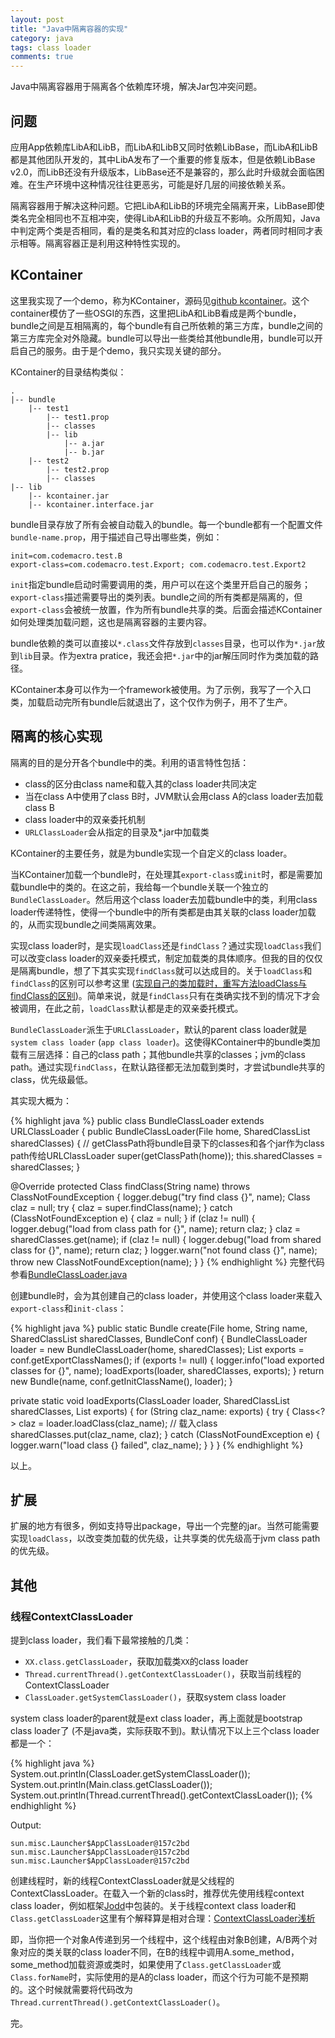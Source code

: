 ```yaml
---
layout: post
title: "Java中隔离容器的实现"
category: java
tags: class loader
comments: true
---
```


Java中隔离容器用于隔离各个依赖库环境，解决Jar包冲突问题。

## 问题

应用App依赖库LibA和LibB，而LibA和LibB又同时依赖LibBase，而LibA和LibB都是其他团队开发的，其中LibA发布了一个重要的修复版本，但是依赖LibBase v2.0，而LibB还没有升级版本，LibBase还不是兼容的，那么此时升级就会面临困难。在生产环境中这种情况往往更恶劣，可能是好几层的间接依赖关系。

隔离容器用于解决这种问题。它把LibA和LibB的环境完全隔离开来，LibBase即使类名完全相同也不互相冲突，使得LibA和LibB的升级互不影响。众所周知，Java中判定两个类是否相同，看的是类名和其对应的class loader，两者同时相同才表示相等。隔离容器正是利用这种特性实现的。

## KContainer

这里我实现了一个demo，称为KContainer，源码见[github kcontainer](https://github.com/kevinlynx/kcontainer)。这个container模仿了一些OSGI的东西，这里把LibA和LibB看成是两个bundle，bundle之间是互相隔离的，每个bundle有自己所依赖的第三方库，bundle之间的第三方库完全对外隐藏。bundle可以导出一些类给其他bundle用，bundle可以开启自己的服务。由于是个demo，我只实现关键的部分。

KContainer的目录结构类似：

```
.
|-- bundle
    |-- test1
        |-- test1.prop
        |-- classes
        |-- lib
            |-- a.jar
            |-- b.jar
    |-- test2
        |-- test2.prop
        |-- classes
|-- lib
    |-- kcontainer.jar
    |-- kcontainer.interface.jar
```

bundle目录存放了所有会被自动载入的bundle。每一个bundle都有一个配置文件`bundle-name.prop`，用于描述自己导出哪些类，例如：

```
init=com.codemacro.test.B
export-class=com.codemacro.test.Export; com.codemacro.test.Export2
```

`init`指定bundle启动时需要调用的类，用户可以在这个类里开启自己的服务；`export-class`描述需要导出的类列表。bundle之间的所有类都是隔离的，但`export-class`会被统一放置，作为所有bundle共享的类。后面会描述KContainer如何处理类加载问题，这也是隔离容器的主要内容。
<!-- more -->
bundle依赖的类可以直接以`*.class`文件存放到`classes`目录，也可以作为`*.jar`放到`lib`目录。作为extra pratice，我还会把`*.jar`中的jar解压同时作为类加载的路径。

KContainer本身可以作为一个framework被使用。为了示例，我写了一个入口类，加载启动完所有bundle后就退出了，这个仅作为例子，用不了生产。

## 隔离的核心实现

隔离的目的是分开各个bundle中的类。利用的语言特性包括：

* class的区分由class name和载入其的class loader共同决定
* 当在class A中使用了class B时，JVM默认会用class A的class loader去加载class B
* class loader中的双亲委托机制
* `URLClassLoader`会从指定的目录及*.jar中加载类

KContainer的主要任务，就是为bundle实现一个自定义的class loader。

当KContainer加载一个bundle时，在处理其`export-class`或`init`时，都是需要加载bundle中的类的。在这之前，我给每一个bundle关联一个独立的`BundleClassLoader`。然后用这个class loader去加载bundle中的类，利用class loader传递特性，使得一个bundle中的所有类都是由其关联的class loader加载的，从而实现bundle之间类隔离效果。

实现class loader时，是实现`loadClass`还是`findClass`？通过实现`loadClass`我们可以改变class loader的双亲委托模式，制定加载类的具体顺序。但我的目的仅仅是隔离bundle，想了下其实实现`findClass`就可以达成目的。关于`loadClass`和`findClass`的区别可以参考这里 ([实现自己的类加载时，重写方法loadClass与findClass的区别](http://blog.csdn.net/fenglibing/article/details/17471659))。简单来说，就是`findClass`只有在类确实找不到的情况下才会被调用，在此之前，`loadClass`默认都是走的双亲委托模式。

`BundleClassLoader`派生于`URLClassLoader`，默认的parent class loader就是`system class loader` (`app class loader`)。这使得KContainer中的bundle类加载有三层选择：自己的class path；其他bundle共享的classes；jvm的class path。通过实现`findClass`，在默认路径都无法加载到类时，才尝试bundle共享的class，优先级最低。

其实现大概为：

{% highlight java %}
public class BundleClassLoader extends URLClassLoader {
  public BundleClassLoader(File home, SharedClassList sharedClasses) {
    // getClassPath将bundle目录下的classes和各个jar作为class path传给URLClassLoader
    super(getClassPath(home)); 
    this.sharedClasses = sharedClasses;
  }

  @Override
  protected Class<?> findClass(String name) throws ClassNotFoundException {
    logger.debug("try find class {}", name);
    Class<?> claz = null;
    try {
      claz = super.findClass(name);
    } catch (ClassNotFoundException e) {
      claz = null;
    }
    if (claz != null) {
      logger.debug("load from class path for {}", name);
      return claz;
    }
    claz = sharedClasses.get(name);
    if (claz != null) {
      logger.debug("load from shared class for {}", name);
      return claz;
    }
    logger.warn("not found class {}", name);
    throw new ClassNotFoundException(name);
  }
}
{% endhighlight %}
完整代码参看[BundleClassLoader.java](https://github.com/kevinlynx/kcontainer/blob/master/kcontainer/src/main/java/com/codemacro/container/BundleClassLoader.java)

创建bundle时，会为其创建自己的class loader，并使用这个class loader来载入`export-class`和`init-class`：

{% highlight java %}
  public static Bundle create(File home, String name, SharedClassList sharedClasses, 
      BundleConf conf) {
    BundleClassLoader loader = new BundleClassLoader(home, sharedClasses);
    List<String> exports = conf.getExportClassNames();
    if (exports != null) {
      logger.info("load exported classes for {}", name);
      loadExports(loader, sharedClasses, exports);
    }
    return new Bundle(name, conf.getInitClassName(), loader);
  }
  
  private static void loadExports(ClassLoader loader, SharedClassList sharedClasses,
      List<String> exports) {
      for (String claz_name: exports) {
        try {
          Class<?> claz = loader.loadClass(claz_name); // 载入class
          sharedClasses.put(claz_name, claz);
        } catch (ClassNotFoundException e) {
          logger.warn("load class {} failed", claz_name);
        }
      }
  }
{% endhighlight %}

以上。

## 扩展

扩展的地方有很多，例如支持导出package，导出一个完整的jar。当然可能需要实现`loadClass`，以改变类加载的优先级，让共享类的优先级高于jvm class path的优先级。

## 其他

### 线程ContextClassLoader

提到class loader，我们看下最常接触的几类：

* `XX.class.getClassLoader`，获取加载类`XX`的class loader
* `Thread.currentThread().getContextClassLoader()`，获取当前线程的ContextClassLoader
* `ClassLoader.getSystemClassLoader()`，获取system class loader

system class loader的parent就是ext class loader，再上面就是bootstrap class loader了 (不是java类，实际获取不到)。默认情况下以上三个class loader都是一个：

{% highlight java %}
System.out.println(ClassLoader.getSystemClassLoader());
System.out.println(Main.class.getClassLoader());
System.out.println(Thread.currentThread().getContextClassLoader());
{% endhighlight %}

Output:

```
sun.misc.Launcher$AppClassLoader@157c2bd
sun.misc.Launcher$AppClassLoader@157c2bd
sun.misc.Launcher$AppClassLoader@157c2bd
```

创建线程时，新的线程ContextClassLoader就是父线程的ContextClassLoader。在载入一个新的class时，推荐优先使用线程context class loader，例如框架[Jodd](http://jodd.org/)中包装的。关于线程context class loader和`Class.getClassLoader`这里有个解释算是相对合理：[ContextClassLoader浅析](http://www.xcoder.cn/html/web/j2ee/2013/0506/5557.html)

即，当你把一个对象A传递到另一个线程中，这个线程由对象B创建，A/B两个对象对应的类关联的class loader不同，在B的线程中调用A.some_method，some_method加载资源或类时，如果使用了`Class.getClassLoader`或`Class.forName`时，实际使用的是A的class loader，而这个行为可能不是预期的。这个时候就需要将代码改为`Thread.currentThread().getContextClassLoader()`。

完。


